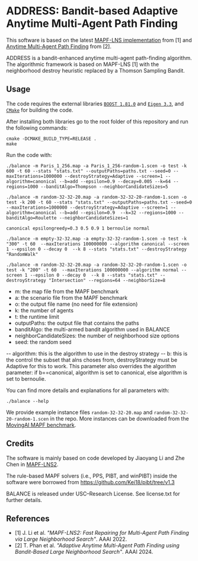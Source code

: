 # ADDRESS: Bandit-based Adaptive Anytime Multi-Agent Path Finding

This software is based on the latest [MAPF-LNS implementation](https://github.com/Jiaoyang-Li/MAPF-LNS2) from [1] and [Anytime Multi-Agent Path Finding](https://github.com/thomyphan/anytime-mapf) from [2].

ADDRESS is a bandit-enhanced anytime multi-agent path-finding algorithm. The algorithmic framework is based on MAPF-LNS [1] with the neighborhood destroy heuristic replaced by a Thomson Sampling Bandit. 

## Usage
The code requires the external libraries [`BOOST 1.81.0`](https://www.boost.org/) and [`Eigen 3.3`](https://eigen.tuxfamily.org/), and [`CMake`](https://cmake.org) for building the code. 
    
After installing both libraries go to the root folder of this repository and run the following commands: 
```shell script
cmake -DCMAKE_BUILD_TYPE=RELEASE .
make
```

Run the code with:
```
./balance -m Paris_1_256.map -a Paris_1_256-random-1.scen -o test -k 600 -t 60 --stats "stats.txt" --outputPaths=paths.txt --seed=0 --maxIterations=1000000 --destroyStrategy=Adaptive --screen=1 --algorithm=canonical --b=add --epsilon=0.9 --decay=0.005 --k=64 --regions=1000 --banditAlgo=Thompson --neighborCandidateSizes=5

./balance -m random-32-32-20.map -a random-32-32-20-random-1.scen -o test -k 200 -t 60 --stats "stats.txt" --outputPaths=paths.txt --seed=0 --maxIterations=1000000 --destroyStrategy=Adaptive --screen=1 --algorithm=canonical --b=add --epsilon=0.9  --k=32 --regions=1000 --banditAlgo=Roulette --neighborCandidateSizes=1

canonical epsilongreedy=0.3 0.5 0.9 1 bernoulie normal

./balance -m empty-32-32.map -a empty-32-32-random-1.scen -o test -k "300" -t 60  --maxIterations 100000000 --algorithm canonical --screen 1 --epsilon 0 --decay 0  --k 8 --stats "stats.txt" --destroyStrategy "RandomWalk"

./balance -m random-32-32-20.map -a random-32-32-20-random-1.scen -o test -k "200" -t 60  --maxIterations 100000000 --algorithm normal --screen 1 --epsilon 0 --decay 0  --k 8 --stats "stats.txt" --destroyStrategy "Intersection" --regions=64 --neighborSize=8

```

- m: the map file from the MAPF benchmark
- a: the scenario file from the MAPF benchmark
- o: the output file name (no need for file extension)
- k: the number of agents
- t: the runtime limit
- outputPaths: the output file that contains the paths
- banditAlgo: the multi-armed bandit algorithm used in BALANCE
- neighborCandidateSizes: the number of neighborhood size options
- seed: the random seed

-- algorithm: this is the algorithm to use in the destroy strategy 
-- b: this is the control the subset that alns choses from, destroyStrategy must be Adaptive for this to work. This parameter also overrides the algorithm parameter: if b==canonical, algorithm is set to canonical, else algorithm is set to bernoulie. 

You can find more details and explanations for all parameters with:
```
./balance --help
```

We provide example instance files `random-32-32-20.map` and `random-32-32-20-random-1.scen` in the repo. More instances can be downloaded from the [MovingAI MAPF benchmark](https://movingai.com/benchmarks/mapf/index.html).

## Credits

The software is mainly based on code developed by Jiaoyang Li and Zhe Chen in [MAPF-LNS2](https://github.com/Jiaoyang-Li/MAPF-LNS2).

The rule-based MAPF solvers (i.e., PPS, PIBT, and winPIBT) inside the software were borrowed from 
https://github.com/Kei18/pibt/tree/v1.3

BALANCE is released under USC–Research License. See license.txt for further details.

## References

- [1] J. Li et al. *"MAPF-LNS2: Fast Repairing for Multi-Agent Path Finding via Large Neighborhood Search"*. AAAI 2022.
- [2] T. Phan et al. *"Adaptive Anytime Multi-Agent Path Finding using Bandit-Based Large Neighborhood Search"*. AAAI 2024.
